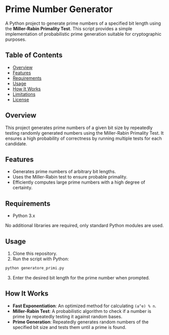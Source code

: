 # Prime Number Generator

A Python project to generate prime numbers of a specified bit length using the **Miller-Rabin Primality Test**. This script provides a simple implementation of probabilistic prime generation suitable for cryptographic purposes.

## Table of Contents
- [Overview](#overview)
- [Features](#features)
- [Requirements](#requirements)
- [Usage](#usage)
- [How It Works](#how-it-works)
- [Limitations](#limitations)
- [License](#license)

## Overview
This project generates prime numbers of a given bit size by repeatedly testing randomly generated numbers using the Miller-Rabin Primality Test. It ensures a high probability of correctness by running multiple tests for each candidate.

## Features
- Generates prime numbers of arbitrary bit lengths.
- Uses the Miller-Rabin test to ensure probable primality.
- Efficiently computes large prime numbers with a high degree of certainty.

## Requirements
- Python 3.x

No additional libraries are required, only standard Python modules are used.

## Usage
1. Clone this repository.
2. Run the script with Python:
```bash
python generatore_primi.py
```
3. Enter the desired bit length for the prime number when prompted.

## How It Works
- **Fast Exponentiation**: An optimized method for calculating `(a^e) % n`.
- **Miller-Rabin Test**: A probabilistic algorithm to check if a number is prime by repeatedly testing it against random bases.
- **Prime Generation**: Repeatedly generates random numbers of the specified bit size and tests them until a prime is found.


